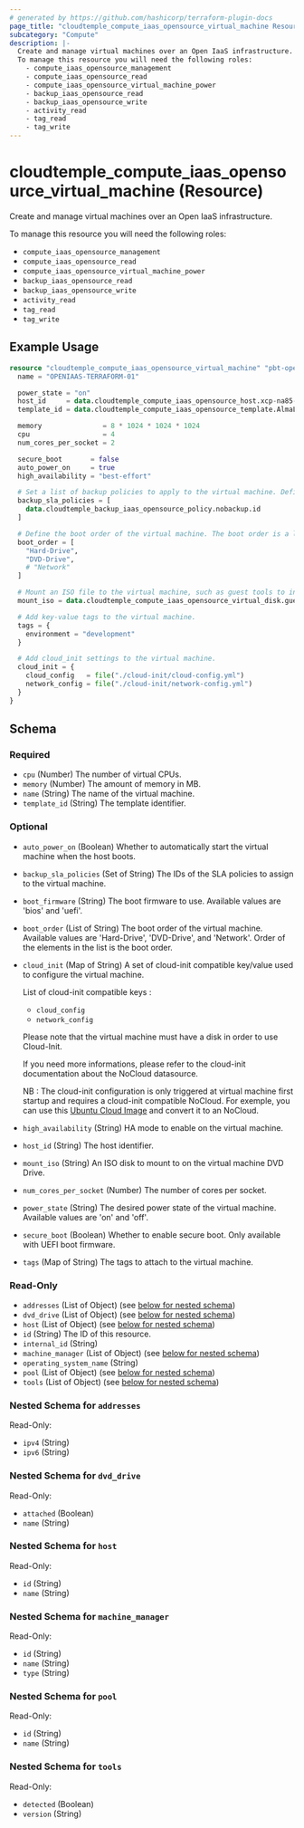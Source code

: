 ```yaml
---
# generated by https://github.com/hashicorp/terraform-plugin-docs
page_title: "cloudtemple_compute_iaas_opensource_virtual_machine Resource - terraform-provider-cloudtemple"
subcategory: "Compute"
description: |-
  Create and manage virtual machines over an Open IaaS infrastructure.
  To manage this resource you will need the following roles:
    - compute_iaas_opensource_management
    - compute_iaas_opensource_read
    - compute_iaas_opensource_virtual_machine_power
    - backup_iaas_opensource_read
    - backup_iaas_opensource_write
    - activity_read
    - tag_read
    - tag_write
---
```


# cloudtemple_compute_iaas_opensource_virtual_machine (Resource)

Create and manage virtual machines over an Open IaaS infrastructure.

To manage this resource you will need the following roles:
  - `compute_iaas_opensource_management`
  - `compute_iaas_opensource_read`
  - `compute_iaas_opensource_virtual_machine_power`
  - `backup_iaas_opensource_read`
  - `backup_iaas_opensource_write`
  - `activity_read`
  - `tag_read`
  - `tag_write`

## Example Usage

```terraform
resource "cloudtemple_compute_iaas_opensource_virtual_machine" "pbt-openiaas-01" {
  name = "OPENIAAS-TERRAFORM-01"

  power_state = "on"
  host_id     = data.cloudtemple_compute_iaas_opensource_host.xcp-na85-ucs15-az05.id
  template_id = data.cloudtemple_compute_iaas_opensource_template.AlmaLinux8.id

  memory               = 8 * 1024 * 1024 * 1024
  cpu                  = 4
  num_cores_per_socket = 2

  secure_boot       = false
  auto_power_on     = true
  high_availability = "best-effort"

  # Set a list of backup policies to apply to the virtual machine. Defining at least one backup policy is mandatory to power on the VM.
  backup_sla_policies = [
    data.cloudtemple_backup_iaas_opensource_policy.nobackup.id
  ]

  # Define the boot order of the virtual machine. The boot order is a list of strings that represent the boot devices.
  boot_order = [
    "Hard-Drive",
    "DVD-Drive",
    # "Network"
  ]

  # Mount an ISO file to the virtual machine, such as guest tools to install it if needed.
  mount_iso = data.cloudtemple_compute_iaas_opensource_virtual_disk.guest-tools.id

  # Add key-value tags to the virtual machine.
  tags = {
    environment = "development"
  }

  # Add cloud_init settings to the virtual machine.
  cloud_init = {
    cloud_config   = file("./cloud-init/cloud-config.yml")
    network_config = file("./cloud-init/network-config.yml")
  }
}
```

<!-- schema generated by tfplugindocs -->
## Schema

### Required

- `cpu` (Number) The number of virtual CPUs.
- `memory` (Number) The amount of memory in MB.
- `name` (String) The name of the virtual machine.
- `template_id` (String) The template identifier.

### Optional

- `auto_power_on` (Boolean) Whether to automatically start the virtual machine when the host boots.
- `backup_sla_policies` (Set of String) The IDs of the SLA policies to assign to the virtual machine.
- `boot_firmware` (String) The boot firmware to use. Available values are 'bios' and 'uefi'.
- `boot_order` (List of String) The boot order of the virtual machine.
Available values are 'Hard-Drive', 'DVD-Drive', and 'Network'.
Order of the elements in the list is the boot order.
- `cloud_init` (Map of String) A set of cloud-init compatible key/value used to configure the virtual machine.
					
	List of cloud-init compatible keys :
	- `cloud_config`
	- `network_config`

	Please note that the virtual machine must have a disk in order to use Cloud-Init.
	
	If you need more informations, please refer to the cloud-init documentation about the NoCloud datasource.

	NB : The cloud-init configuration is only triggered at virtual machine first startup and requires a cloud-init compatible NoCloud.
	For exemple, you can use this [Ubuntu Cloud Image](https://cloud-images.ubuntu.com/) and convert it to an NoCloud.
- `high_availability` (String) HA mode to enable on the virtual machine.
- `host_id` (String) The host identifier.
- `mount_iso` (String) An ISO disk to mount to on the virtual machine DVD Drive.
- `num_cores_per_socket` (Number) The number of cores per socket.
- `power_state` (String) The desired power state of the virtual machine. Available values are 'on' and 'off'.
- `secure_boot` (Boolean) Whether to enable secure boot. Only available with UEFI boot firmware.
- `tags` (Map of String) The tags to attach to the virtual machine.

### Read-Only

- `addresses` (List of Object) (see [below for nested schema](#nestedatt--addresses))
- `dvd_drive` (List of Object) (see [below for nested schema](#nestedatt--dvd_drive))
- `host` (List of Object) (see [below for nested schema](#nestedatt--host))
- `id` (String) The ID of this resource.
- `internal_id` (String)
- `machine_manager` (List of Object) (see [below for nested schema](#nestedatt--machine_manager))
- `operating_system_name` (String)
- `pool` (List of Object) (see [below for nested schema](#nestedatt--pool))
- `tools` (List of Object) (see [below for nested schema](#nestedatt--tools))

<a id="nestedatt--addresses"></a>
### Nested Schema for `addresses`

Read-Only:

- `ipv4` (String)
- `ipv6` (String)


<a id="nestedatt--dvd_drive"></a>
### Nested Schema for `dvd_drive`

Read-Only:

- `attached` (Boolean)
- `name` (String)


<a id="nestedatt--host"></a>
### Nested Schema for `host`

Read-Only:

- `id` (String)
- `name` (String)


<a id="nestedatt--machine_manager"></a>
### Nested Schema for `machine_manager`

Read-Only:

- `id` (String)
- `name` (String)
- `type` (String)


<a id="nestedatt--pool"></a>
### Nested Schema for `pool`

Read-Only:

- `id` (String)
- `name` (String)


<a id="nestedatt--tools"></a>
### Nested Schema for `tools`

Read-Only:

- `detected` (Boolean)
- `version` (String)


